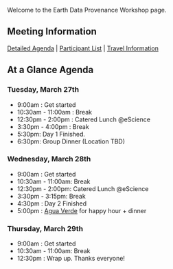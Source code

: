 Welcome to the Earth Data Provenance Workshop page. 

## Meeting Information
[Detailed Agenda](https://github.com/ESIPFed/Earth-Data-Provenance-Workshop/wiki/Detailed-Agenda) | 
[Participant List](https://github.com/ESIPFed/Earth-Data-Provenance-Workshop/wiki/Participants) | 
[Travel Information](https://github.com/ESIPFed/Earth-Data-Provenance-Workshop/wiki/Travel-Information)


## At a Glance Agenda
### Tuesday, March 27th
* 9:00am : Get started
* 10:30am - 11:00am   : Break
* 12:30pm - 2:00pm   : Catered Lunch @eScience
* 3:30pm - 4:00pm   : Break
* 5:30pm: Day 1 Finished.
* 6:30pm: Group Dinner (Location TBD)

### Wednesday, March 28th
* 9:00am : Get started
* 10:30am - 11:00am: Break
* 12:30pm - 2:00pm: Catered Lunch @eScience
* 3:30pm - 3:15pm: Break
* 4:30pm : Day 2 Finished
* 5:00pm : [Agua Verde](https://goo.gl/maps/7uphtQVtyi52) for happy hour + dinner

### Thursday, March 29th
* 9:00am : Get started
* 10:30am - 11:00am: Break
* 12:30pm : Wrap up. Thanks everyone!

